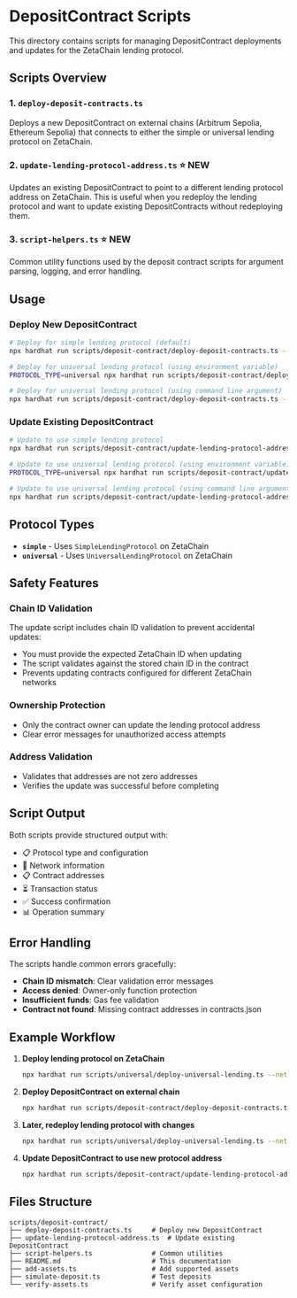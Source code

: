# DepositContract Scripts

This directory contains scripts for managing DepositContract deployments and updates for the ZetaChain lending protocol.

## Scripts Overview

### 1. `deploy-deposit-contracts.ts`
Deploys a new DepositContract on external chains (Arbitrum Sepolia, Ethereum Sepolia) that connects to either the simple or universal lending protocol on ZetaChain.

### 2. `update-lending-protocol-address.ts` ⭐ **NEW**
Updates an existing DepositContract to point to a different lending protocol address on ZetaChain. This is useful when you redeploy the lending protocol and want to update existing DepositContracts without redeploying them.

### 3. `script-helpers.ts` ⭐ **NEW**
Common utility functions used by the deposit contract scripts for argument parsing, logging, and error handling.

## Usage

### Deploy New DepositContract

```bash
# Deploy for simple lending protocol (default)
npx hardhat run scripts/deposit-contract/deploy-deposit-contracts.ts --network arbitrum-sepolia

# Deploy for universal lending protocol (using environment variable)
PROTOCOL_TYPE=universal npx hardhat run scripts/deposit-contract/deploy-deposit-contracts.ts --network arbitrum-sepolia

# Deploy for universal lending protocol (using command line argument)
npx hardhat run scripts/deposit-contract/deploy-deposit-contracts.ts --network arbitrum-sepolia universal
```

### Update Existing DepositContract

```bash
# Update to use simple lending protocol
npx hardhat run scripts/deposit-contract/update-lending-protocol-address.ts --network arbitrum-sepolia

# Update to use universal lending protocol (using environment variable)
PROTOCOL_TYPE=universal npx hardhat run scripts/deposit-contract/update-lending-protocol-address.ts --network arbitrum-sepolia

# Update to use universal lending protocol (using command line argument)
npx hardhat run scripts/deposit-contract/update-lending-protocol-address.ts --network arbitrum-sepolia universal
```

## Protocol Types

- **`simple`** - Uses `SimpleLendingProtocol` on ZetaChain
- **`universal`** - Uses `UniversalLendingProtocol` on ZetaChain

## Safety Features

### Chain ID Validation
The update script includes chain ID validation to prevent accidental updates:
- You must provide the expected ZetaChain ID when updating
- The script validates against the stored chain ID in the contract
- Prevents updating contracts configured for different ZetaChain networks

### Ownership Protection
- Only the contract owner can update the lending protocol address
- Clear error messages for unauthorized access attempts

### Address Validation
- Validates that addresses are not zero addresses
- Verifies the update was successful before completing

## Script Output

Both scripts provide structured output with:
- 📋 Protocol type and configuration
- 📡 Network information
- 📋 Contract addresses
- ⏳ Transaction status
- ✅ Success confirmation
- 📊 Operation summary

## Error Handling

The scripts handle common errors gracefully:
- **Chain ID mismatch**: Clear validation error messages
- **Access denied**: Owner-only function protection
- **Insufficient funds**: Gas fee validation
- **Contract not found**: Missing contract addresses in contracts.json

## Example Workflow

1. **Deploy lending protocol on ZetaChain**
   ```bash
   npx hardhat run scripts/universal/deploy-universal-lending.ts --network zeta-testnet
   ```

2. **Deploy DepositContract on external chain**
   ```bash
   npx hardhat run scripts/deposit-contract/deploy-deposit-contracts.ts universal --network arbitrum-sepolia
   ```

3. **Later, redeploy lending protocol with changes**
   ```bash
   npx hardhat run scripts/universal/deploy-universal-lending.ts --network zeta-testnet
   ```

4. **Update DepositContract to use new protocol address**
   ```bash
   npx hardhat run scripts/deposit-contract/update-lending-protocol-address.ts universal --network arbitrum-sepolia
   ```

## Files Structure

```
scripts/deposit-contract/
├── deploy-deposit-contracts.ts     # Deploy new DepositContract
├── update-lending-protocol-address.ts  # Update existing DepositContract  
├── script-helpers.ts               # Common utilities
├── README.md                       # This documentation
├── add-assets.ts                   # Add supported assets
├── simulate-deposit.ts             # Test deposits
└── verify-assets.ts                # Verify asset configuration
```